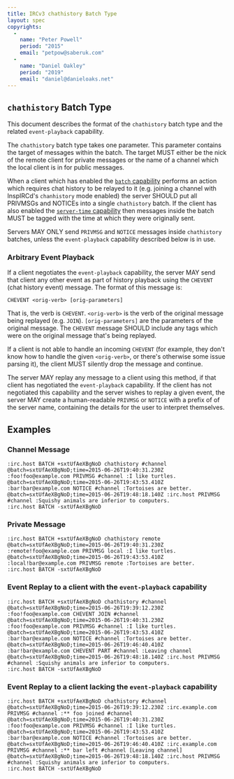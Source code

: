 ```yaml
---
title: IRCv3 chathistory Batch Type
layout: spec
copyrights:
  -
    name: "Peter Powell"
    period: "2015"
    email: "petpow@saberuk.com"
  -
    name: "Daniel Oakley"
    period: "2019"
    email: "daniel@danieloaks.net"
---
```

## `chathistory` Batch Type

This document describes the format of the `chathistory` batch type and the
related `event-playback` capability.

The `chathistory` batch type takes one parameter. This parameter contains the
target of messages within the batch. The target MUST either be the nick of the
remote client for private messages or the name of a channel which the
local client is in for public messages.

When a client which has enabled the [`batch` capability][batch] performs an
action which requires chat history to be relayed to it (e.g. joining a channel
with InspIRCd's `chanhistory` mode enabled) the server SHOULD put all PRIVMSGs
and NOTICEs into a single `chathistory` batch. If the client has also enabled
the [`server-time` capability][server-time] then messages inside the batch MUST
be tagged with the time at which they were originally sent.

Servers MAY ONLY send `PRIVMSG` and `NOTICE` messages inside `chathistory`
batches, unless the `event-playback` capability described below is in use.

### Arbitrary Event Playback

If a client negotiates the `event-playback` capability, the server MAY send
that client any other event as part of history playback using the `CHEVENT`
(chat history event) message. The format of this message is:

    CHEVENT <orig-verb> [orig-parameters]

That is, the verb is `CHEVENT`. `<orig-verb>` is the verb of the original
message being replayed (e.g. `JOIN`). `[orig-parameters]` are the parameters of
the original message. The `CHEVENT` message SHOULD include any tags which were
on the original message that's being replayed.

If a client is not able to handle an incoming `CHEVENT` (for example, they
don't know how to handle the given `<orig-verb>`, or there's otherwise some
issue parsing it), the client MUST silently drop the message and continue.

The server MAY replay any message to a client using this method, if that client
has negotiated the `event-playback` capability. If the client has not negotiated
this capability and the server wishes to replay a given event, the server MAY
create a human-readable `PRIVMSG` or `NOTICE` with a prefix of of the server
name, containing the details for the user to interpret themselves.

## Examples

### Channel Message

    :irc.host BATCH +sxtUfAeXBgNoD chathistory #channel
    @batch=sxtUfAeXBgNoD;time=2015-06-26T19:40:31.230Z :foo!foo@example.com PRIVMSG #channel :I like turtles.
    @batch=sxtUfAeXBgNoD;time=2015-06-26T19:43:53.410Z :bar!bar@example.com NOTICE #channel :Tortoises are better.
    @batch=sxtUfAeXBgNoD;time=2015-06-26T19:48:18.140Z :irc.host PRIVMSG #channel :Squishy animals are inferior to computers.
    :irc.host BATCH -sxtUfAeXBgNoD

### Private Message

    :irc.host BATCH +sxtUfAeXBgNoD chathistory remote
    @batch=sxtUfAeXBgNoD;time=2015-06-26T19:40:31.230Z :remote!foo@example.com PRIVMSG local :I like turtles.
    @batch=sxtUfAeXBgNoD;time=2015-06-26T19:43:53.410Z :local!bar@example.com PRIVMSG remote :Tortoises are better.
    :irc.host BATCH -sxtUfAeXBgNoD

### Event Replay to a client with the `event-playback` capability

    :irc.host BATCH +sxtUfAeXBgNoD chathistory #channel
    @batch=sxtUfAeXBgNoD;time=2015-06-26T19:39:12.230Z :foo!foo@example.com CHEVENT JOIN #channel
    @batch=sxtUfAeXBgNoD;time=2015-06-26T19:40:31.230Z :foo!foo@example.com PRIVMSG #channel :I like turtles.
    @batch=sxtUfAeXBgNoD;time=2015-06-26T19:43:53.410Z :bar!bar@example.com NOTICE #channel :Tortoises are better.
    @batch=sxtUfAeXBgNoD;time=2015-06-26T19:46:40.410Z :bar!bar@example.com CHEVENT PART #channel :Leaving channel
    @batch=sxtUfAeXBgNoD;time=2015-06-26T19:48:18.140Z :irc.host PRIVMSG #channel :Squishy animals are inferior to computers.
    :irc.host BATCH -sxtUfAeXBgNoD

### Event Replay to a client lacking the `event-playback` capability

    :irc.host BATCH +sxtUfAeXBgNoD chathistory #channel
    @batch=sxtUfAeXBgNoD;time=2015-06-26T19:39:12.230Z :irc.example.com PRIVMSG #channel :** foo joined #channel
    @batch=sxtUfAeXBgNoD;time=2015-06-26T19:40:31.230Z :foo!foo@example.com PRIVMSG #channel :I like turtles.
    @batch=sxtUfAeXBgNoD;time=2015-06-26T19:43:53.410Z :bar!bar@example.com NOTICE #channel :Tortoises are better.
    @batch=sxtUfAeXBgNoD;time=2015-06-26T19:46:40.410Z :irc.example.com PRIVMSG #channel :** bar left #channel [Leaving channel]
    @batch=sxtUfAeXBgNoD;time=2015-06-26T19:48:18.140Z :irc.host PRIVMSG #channel :Squishy animals are inferior to computers.
    :irc.host BATCH -sxtUfAeXBgNoD

[batch]: ../batch-3.2.html
[server-time]: ../server-time-3.2.html
